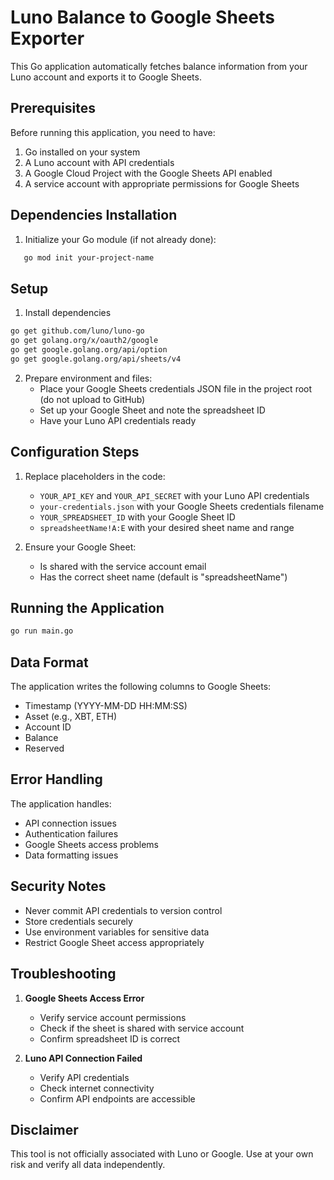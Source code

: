 # Luno Balance to Google Sheets Exporter

This Go application automatically fetches balance information from your Luno account and exports it to Google Sheets.

## Prerequisites

Before running this application, you need to have:

1. Go installed on your system
2. A Luno account with API credentials 
3. A Google Cloud Project with the Google Sheets API enabled
4. A service account with appropriate permissions for Google Sheets

## Dependencies Installation

1. Initialize your Go module (if not already done):
```bash
   go mod init your-project-name
```

## Setup

1. Install dependencies
```bash
go get github.com/luno/luno-go
go get golang.org/x/oauth2/google
go get google.golang.org/api/option
go get google.golang.org/api/sheets/v4
```

2. Prepare environment and files:
   - Place your Google Sheets credentials JSON file in the project root (do not upload to GitHub)
   - Set up your Google Sheet and note the spreadsheet ID
   - Have your Luno API credentials ready

## Configuration Steps

1. Replace placeholders in the code:
   - `YOUR_API_KEY` and `YOUR_API_SECRET` with your Luno API credentials
   - `your-credentials.json` with your Google Sheets credentials filename
   - `YOUR_SPREADSHEET_ID` with your Google Sheet ID
   - `spreadsheetName!A:E` with your desired sheet name and range

2. Ensure your Google Sheet:
   - Is shared with the service account email
   - Has the correct sheet name (default is "spreadsheetName")

## Running the Application

```bash
go run main.go
```

## Data Format

The application writes the following columns to Google Sheets:
- Timestamp (YYYY-MM-DD HH:MM:SS)
- Asset (e.g., XBT, ETH)
- Account ID
- Balance
- Reserved

## Error Handling

The application handles:
- API connection issues
- Authentication failures
- Google Sheets access problems
- Data formatting issues

## Security Notes

- Never commit API credentials to version control
- Store credentials securely
- Use environment variables for sensitive data
- Restrict Google Sheet access appropriately

## Troubleshooting

1. **Google Sheets Access Error**
   - Verify service account permissions
   - Check if the sheet is shared with service account
   - Confirm spreadsheet ID is correct

2. **Luno API Connection Failed**
   - Verify API credentials
   - Check internet connectivity
   - Confirm API endpoints are accessible

## Disclaimer

This tool is not officially associated with Luno or Google. Use at your own risk and verify all data independently.